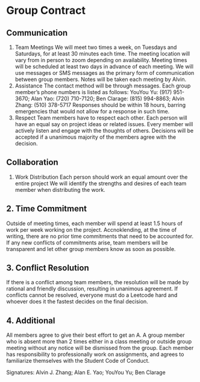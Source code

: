 # Group Contract

## Communication
1. Team Meetings
We will meet two times a week, on Tuesdays and Saturdays, for at least 30 minutes each time. The meeting location will vary from in person to zoom depending on availability. Meeting times will be scheduled at least two days in advance of each meeting.
We will use messages or SMS messages as the primary form of communication between group members.
Notes will be taken each meeting by Alvin. 
2. Assistance
The contact method will be through messages. Each group member’s phone numbers is listed as follows:
YouYou Yu: (917) 951-3670; Alan Yao: (720) 710-7120; Ben Clarage: (815) 994-8863; Alvin Zhang: (510) 378-5717
Responses should be within 18 hours, barring emergencies that would not allow for a response in such time.
3. Respect
Team members have to respect each other.
Each person will have an equal say on project ideas or related issues.
Every member will actively listen and engage with the thoughts of others.
Decisions will be accepted if a unanimous majority of the members agree with the decision.

## Collaboration
1.  Work Distribution
Each person should work an equal amount over the entire project
We will identify the strengths and desires of each team member when distributing the work. 

## 2. Time Commitment
Outside of meeting times, each member will spend at least 1.5 hours of work per week working on the project.
Accnoklending, at the time of writing, there are no prior time commitments that need to be accounted for.
If any new conflicts of commitments arise, team members will be transparent and let other group members know as soon as possible.

## 3. Conflict Resolution
If there is a conflict among team members, the resolution will be made by rational and friendly discussion, resulting in unanimous agreement. 
If conflicts cannot be resolved, everyone must do a Leetcode hard and whoever does it the fastest decides on the final decision. 

## 4. Additional 
All members agree to give their best effort to get an A.
A group member who is absent more than 2 times either in a class meeting or outside group meeting without any notice will be dismissed from the group.
Each member has responsibility to professionally work on assignments, and agrees to familiarize themselves with the Student Code of Conduct.

Signatures: 
Alvin J. Zhang; Alan E. Yao; YouYou Yu; Ben Clarage


